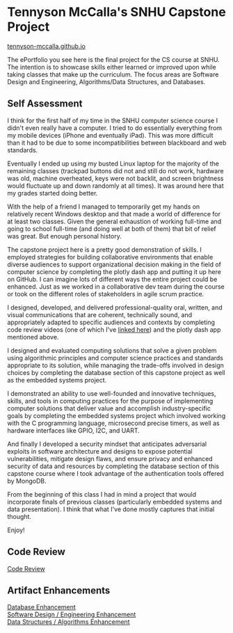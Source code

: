 # Tennyson McCalla's SNHU Capstone Project

[tennyson-mccalla.github.io](https://tennyson-mccalla.github.io)

The ePortfolio you see here is the final project for the CS course at SNHU. The intention is to showcase skills either learned or improved upon while taking classes that make up the curriculum. The focus areas are Software Design and Engineering, Algorithms/Data Structures, and Databases.

## Self Assessment

I think for the first half of my time in the SNHU computer science course I didn't even really have a computer. I tried to do essentially everything from my mobile devices (iPhone and eventually iPad). This was more difficult than it had to be due to some incompatibilities between blackboard and web standards.

Eventually I ended up using my busted Linux laptop for the majority of the remaining classes (trackpad buttons did not and still do not work, hardware was old, machine overheated, keys were not backlit, and screen brightness would fluctuate up and down randomly at all times). It was around here that my grades started doing better.

With the help of a friend I managed to temporarily get my hands on relatively recent Windows desktop and that made a world of difference for at least two classes. Given the general exhaustion of working full-time and going to school full-time (and doing well at both of them) that bit of relief was great. But enough personal history.

The capstone project here is a pretty good demonstration of skills. I employed strategies for building collaborative environments that enable diverse audiences to support organizational decision making in the field of computer science by completing the plotly dash app and putting it up here on GitHub. I can imagine lots of different ways the entire project could be enhanced. Just as we worked in a collaborative dev team during the course or took on the different roles of stakeholders in agile scrum practice.

I designed, developed, and delivered professional-quality oral, written, and visual communications that are coherent, technically sound, and appropriately adapted to specific audiences and contexts by completing code review videos (one of which I've [linked here](https://youtu.be/lrlpe41CcEw)) and the plotly dash app mentioned above.

I designed and evaluated computing solutions that solve a given problem using algorithmic principles and computer science practices and standards appropriate to its solution, while managing the trade-offs involved in design choices by completing the database section of this capstone project as well as the embedded systems project.

I demonstrated an ability to use well-founded and innovative techniques, skills, and tools in computing practices for the purpose of implementing computer solutions that deliver value and accomplish industry-specific goals by completing the embedded systems project which involved working with the C programming language, microsecond precise timers, as well as hardware interfaces like GPIO, I2C, and UART.

And finally I developed a security mindset that anticipates adversarial exploits in software architecture and designs to expose potential vulnerabilities, mitigate design flaws, and ensure privacy and enhanced security of data and resources by completing the database section of this capstone course where I took advantage of the authentication tools offered by MongoDB.

From the beginning of this class I had in mind a project that would incorporate finals of previous classes (particularly embedded systems and data presentation). I think that what I've done mostly captures that initial thought.

Enjoy!

## Code Review

[Code Review](https://tennyson-mccalla.github.io/code_review)

## Artifact Enhancements

[Database Enhancement]({{site.url}}/database)<br/>
[Software Design / Engineering Enhancement]({{site.url}}/softwareDesign)<br/>
[Data Structures / Algorithms Enhancement]({{site.url}}/dataStructures)
